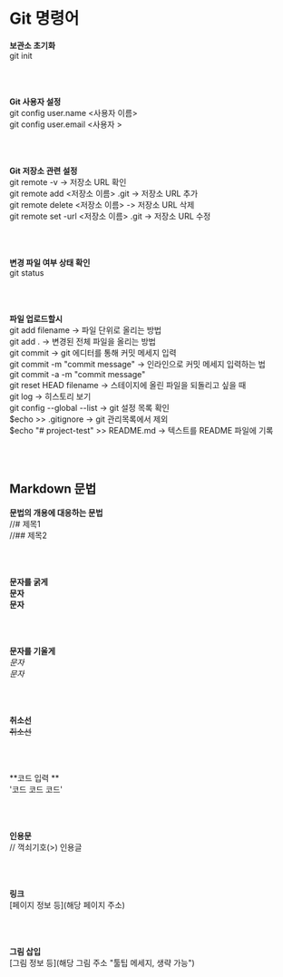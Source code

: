# Git 명령어

**보관소 초기화**</br>
git init</hr></br>

</br></br>

**Git 사용자 설정**</br>
git config user.name <사용자 이름></br>
git config user.email <사용자 ></hr></br>

</br></br>

**Git 저장소 관련 설정**</br>
git remote -v  -> 저장소 URL 확인</br>
git remote add <저장소 이름> <URL>.git -> 저장소 URL 추가 </br>
git remote delete <저장소 이름> -> 저장소 URL 삭제 </br>
git remote set -url <저장소 이름> <URL>.git -> 저장소 URL 수정 </hr></br>

</br></br>

**변경 파일 여부 상태 확인** </br>
git status </hr></br>

</br></br>

**파일 업로드할시**</br>
git add filename -> 파일 단위로 올리는 방법 </br>
git add . -> 변경된 전체 파일을 올리는 방법 </br>
git commit -> git 에디터를 통해 커밋 메세지 입력 </br>
git commit -m "commit message" -> 인라인으로 커밋 메세지 입력하는 법 </br>
git commit -a -m "commit message"</br>
git reset HEAD filename -> 스테이지에 올린 파일을 되돌리고 싶을 때 </br>
git log -> 히스토리 보기 </br>
git config --global --list -> git 설정 목록 확인 </br>
$echo <filename> >> .gitignore -> git 관리목록에서 제외 </br>
$echo "# project-test" >> README.md -> 텍스트를 README 파일에 기록 </br>

</br></br>

## Markdown 문법
**문법의 개용에 대응하는 문법**</br>
//# 제목1 </br>
//## 제목2 </br>

</br></br>

**문자를 굵게**</br>
**문자**</br>
__문자__</br>

</br></br>

**문자를 기울게**</br>
*문자*</br>
_문자_</br>

</br></br>

**취소선** </br>
~~취소선~~</br>

</br></br>

**코드 입력 **</br>
'코드 코드 코드'

</br></br>

**인용문** </br>
// 꺽쇠기호(>) 인용글 </br>

</br></br>

**링크** </br>
[페이지 정보 등](해당 페이지 주소)</br>

</br></br>

**그림 삽입** </br>
[그림 정보 등](해당 그림 주소 "툴팁 메세지, 생략 가능")</br>



